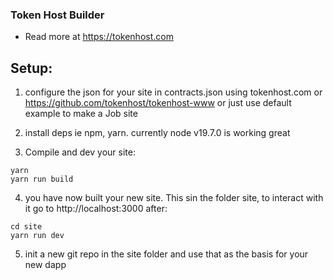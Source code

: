 ### Token Host Builder 

 - Read more at https://tokenhost.com

## Setup:

1. configure the json for your site in contracts.json using tokenhost.com or https://github.com/tokenhost/tokenhost-www or just use default example to make a Job site

2. install deps ie npm, yarn. currently node v19.7.0 is working great

3. Compile and dev your site:

``` 
yarn
yarn run build
```

4. you have now built your new site. This sin the folder site, to interact with it go to http://localhost:3000 after:
```
cd site
yarn run dev
```

5. init a new git repo in the site folder and use that as the basis for your new dapp
